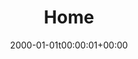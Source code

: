 ---
layout: layouts/home.njk
date: 2000-01-01t00:00:01+00:00
# nav_position:        01
# nav is sorted by the date-time (the seconds)
title: Home
permalink: /
navtitle: Home
navicon: home_icon.svg
tags:
  - nav
---